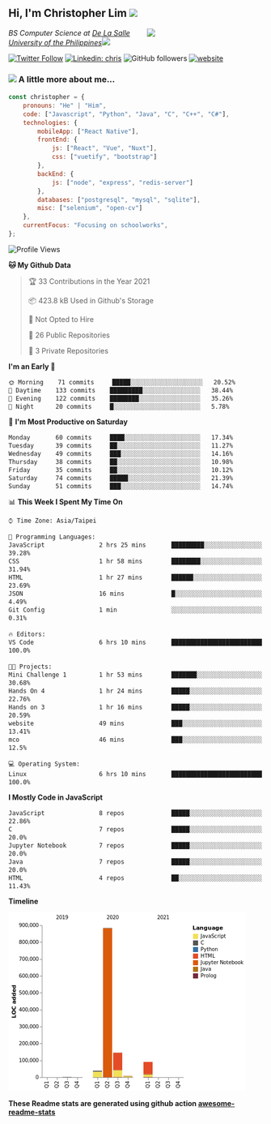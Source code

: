 <h2>Hi, I'm Christopher Lim <img src="https://media3.giphy.com/media/r3SVtaGUukD5V6UjzP/giphy.gif" width="50" /></h2>
<img align='right' src="https://media.giphy.com/media/M9gbBd9nbDrOTu1Mqx/giphy.gif" width="230">
<p><em>BS Computer Science at <a href="https://www.dlsu.edu.ph/">De La Salle University of the Philippines</a><img src="https://media.giphy.com/media/WUlplcMpOCEmTGBtBW/giphy.gif" width="30"> 
</em></p>

[![Twitter Follow](https://img.shields.io/twitter/follow/ClovesJL?label=Follow)](https://twitter.com/intent/follow?screen_name=ClovesJL)
[![Linkedin: chris](https://img.shields.io/badge/-chris-blue?style=flat-square&logo=Linkedin&logoColor=white&link=https://www.linkedin.com/in/christopher-lim-122831183/)](https://www.linkedin.com/in/christopher-lim-122831183/)
![GitHub followers](https://img.shields.io/github/followers/cc-visionary?label=Follow&style=social)
[![website](https://img.shields.io/badge/Website-46a2f1.svg?&style=flat-square&logo=Google-Chrome&logoColor=white&link=http://christopherlim.surge.sh/)](http://christopherlim.surge.sh/)

### <img src="https://media.giphy.com/media/VgCDAzcKvsR6OM0uWg/giphy.gif" width="50"> A little more about me...  

```javascript
const christopher = {
    pronouns: "He" | "Him",
    code: ["Javascript", "Python", "Java", "C", "C++", "C#"],
    technologies: {
        mobileApp: ["React Native"],
        frontEnd: {
            js: ["React", "Vue", "Nuxt"],
            css: ["vuetify", "bootstrap"]
        },
        backEnd: {
            js: ["node", "express", "redis-server"]
        },
        databases: ["postgresql", "mysql", "sqlite"],
        misc: ["selenium", "open-cv"]
    },
    currentFocus: "Focusing on schoolworks",
};
```

<!--START_SECTION:waka-->
![Profile Views](http://img.shields.io/badge/Profile%20Views-74-blue)

**🐱 My Github Data** 

> 🏆 33 Contributions in the Year 2021
 > 
> 📦 423.8 kB Used in Github's Storage 
 > 
> 🚫 Not Opted to Hire
 > 
> 📜 26 Public Repositories 
 > 
> 🔑 3 Private Repositories  
 > 
**I'm an Early 🐤** 

```text
🌞 Morning    71 commits     █████░░░░░░░░░░░░░░░░░░░░   20.52% 
🌆 Daytime    133 commits    █████████░░░░░░░░░░░░░░░░   38.44% 
🌃 Evening    122 commits    ████████░░░░░░░░░░░░░░░░░   35.26% 
🌙 Night      20 commits     █░░░░░░░░░░░░░░░░░░░░░░░░   5.78%

```
📅 **I'm Most Productive on Saturday** 

```text
Monday       60 commits     ████░░░░░░░░░░░░░░░░░░░░░   17.34% 
Tuesday      39 commits     ██░░░░░░░░░░░░░░░░░░░░░░░   11.27% 
Wednesday    49 commits     ███░░░░░░░░░░░░░░░░░░░░░░   14.16% 
Thursday     38 commits     ██░░░░░░░░░░░░░░░░░░░░░░░   10.98% 
Friday       35 commits     ██░░░░░░░░░░░░░░░░░░░░░░░   10.12% 
Saturday     74 commits     █████░░░░░░░░░░░░░░░░░░░░   21.39% 
Sunday       51 commits     ███░░░░░░░░░░░░░░░░░░░░░░   14.74%

```


📊 **This Week I Spent My Time On** 

```text
⌚︎ Time Zone: Asia/Taipei

💬 Programming Languages: 
JavaScript               2 hrs 25 mins       █████████░░░░░░░░░░░░░░░░   39.28% 
CSS                      1 hr 58 mins        ████████░░░░░░░░░░░░░░░░░   31.94% 
HTML                     1 hr 27 mins        ██████░░░░░░░░░░░░░░░░░░░   23.69% 
JSON                     16 mins             █░░░░░░░░░░░░░░░░░░░░░░░░   4.49% 
Git Config               1 min               ░░░░░░░░░░░░░░░░░░░░░░░░░   0.31%

🔥 Editors: 
VS Code                  6 hrs 10 mins       █████████████████████████   100.0%

🐱‍💻 Projects: 
Mini Challenge 1         1 hr 53 mins        ███████░░░░░░░░░░░░░░░░░░   30.68% 
Hands On 4               1 hr 24 mins        █████░░░░░░░░░░░░░░░░░░░░   22.76% 
Hands on 3               1 hr 16 mins        █████░░░░░░░░░░░░░░░░░░░░   20.59% 
website                  49 mins             ███░░░░░░░░░░░░░░░░░░░░░░   13.41% 
mco                      46 mins             ███░░░░░░░░░░░░░░░░░░░░░░   12.5%

💻 Operating System: 
Linux                    6 hrs 10 mins       █████████████████████████   100.0%

```

**I Mostly Code in JavaScript** 

```text
JavaScript               8 repos             █████░░░░░░░░░░░░░░░░░░░░   22.86% 
C                        7 repos             █████░░░░░░░░░░░░░░░░░░░░   20.0% 
Jupyter Notebook         7 repos             █████░░░░░░░░░░░░░░░░░░░░   20.0% 
Java                     7 repos             █████░░░░░░░░░░░░░░░░░░░░   20.0% 
HTML                     4 repos             ██░░░░░░░░░░░░░░░░░░░░░░░   11.43%

```


**Timeline**

![Chart not found](https://raw.githubusercontent.com/cc-visionary/cc-visionary/master/charts/bar_graph.png) 


<!--END_SECTION:waka-->

**These Readme stats are generated using github action [awesome-readme-stats](https://github.com/anmol098/waka-readme-stats)**
